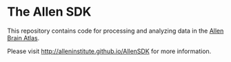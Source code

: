 The Allen SDK
=============

This repository contains code for processing and analyzing data
in the [Allen Brain Atlas](http://brain-map.org/).

Please visit http://alleninstitute.github.io/AllenSDK for more information.